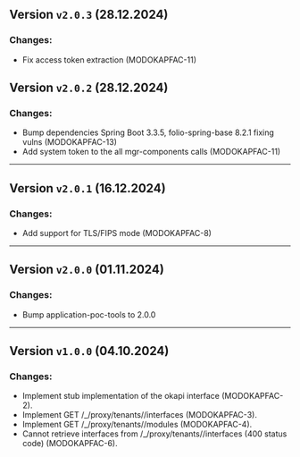 ## Version `v2.0.3` (28.12.2024)
### Changes:
* Fix access token extraction (MODOKAPFAC-11)

## Version `v2.0.2` (28.12.2024)
### Changes:
* Bump dependencies Spring Boot 3.3.5, folio-spring-base 8.2.1 fixing vulns (MODOKAPFAC-13)
* Add system token to the all mgr-components calls (MODOKAPFAC-11)
---
## Version `v2.0.1` (16.12.2024)
### Changes:
* Add support for TLS/FIPS mode (MODOKAPFAC-8)
---
## Version `v2.0.0` (01.11.2024)
### Changes:
* Bump application-poc-tools to 2.0.0
---
## Version `v1.0.0` (04.10.2024)
### Changes:
* Implement stub implementation of the okapi interface (MODOKAPFAC-2).
* Implement GET /_/proxy/tenants/<tenant>/interfaces (MODOKAPFAC-3).
* Implement GET /_/proxy/tenants/<tenant>/modules (MODOKAPFAC-4).
* Cannot retrieve interfaces from /_/proxy/tenants/<tenant>/interfaces (400 status code) (MODOKAPFAC-6).
